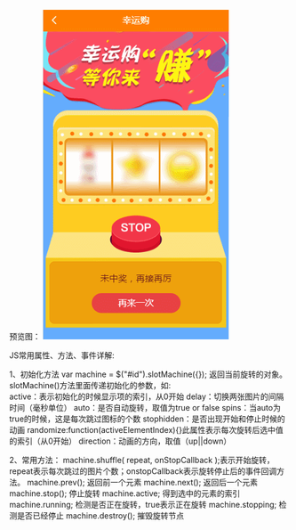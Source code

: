 预览图：
![images](https://github.com/eleven-123/jquery.slotmachine/blob/master/preview/GIF.gif)

JS常用属性、方法、事件详解:

1、初始化方法 var machine = $("#id").slotMachine({}); 返回当前旋转的对象。
     slotMachine()方法里面传递初始化的参数，如:     
          active：表示初始化的时候显示项的索引，从0开始 
          delay：切换两张图片的间隔时间（毫秒单位）
          auto：是否自动旋转，取值为true or false
          spins：当auto为true的时候，这是每次跳过图标的个数
          stophidden：是否出现开始和停止时候的动画 
          randomize:function(activeElementIndex){}此属性表示每次旋转后选中值的索引（从0开始）
          direction：动画的方向，取值（up||down）

2、常用方法：
     machine.shuffle( repeat, onStopCallback );表示开始旋转，repeat表示每次跳过的图片个数；onstopCallback表示旋转停止后的事件回调方法。
     machine.prev(); 返回前一个元素
     machine.next(); 返回后一个元素
     machine.stop(); 停止旋转
     machine.active; 得到选中的元素的索引
     machine.running; 检测是否正在旋转，true表示正在旋转
     machine.stopping; 检测是否已经停止 
     machine.destroy(); 摧毁旋转节点

